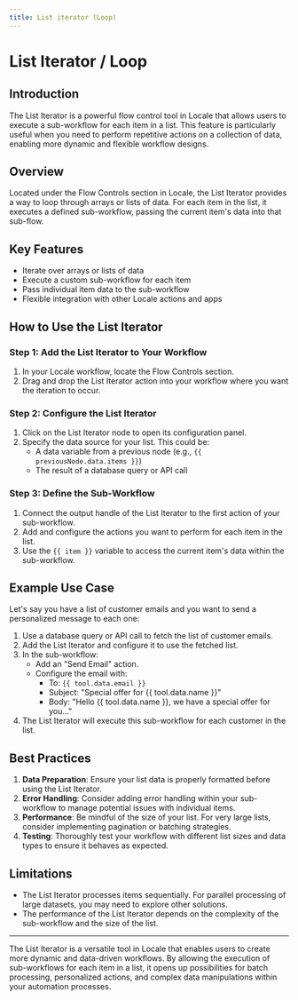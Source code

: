 ```yaml
---
title: List iterator (Loop)
---
```

# List Iterator / Loop

## Introduction

The List Iterator is a powerful flow control tool in Locale that allows users to execute a sub-workflow for each item in a list. This feature is particularly useful when you need to perform repetitive actions on a collection of data, enabling more dynamic and flexible workflow designs.

## Overview

Located under the Flow Controls section in Locale, the List Iterator provides a way to loop through arrays or lists of data. For each item in the list, it executes a defined sub-workflow, passing the current item's data into that sub-flow.

## Key Features

- Iterate over arrays or lists of data
- Execute a custom sub-workflow for each item
- Pass individual item data to the sub-workflow
- Flexible integration with other Locale actions and apps

## How to Use the List Iterator

### Step 1: Add the List Iterator to Your Workflow

1. In your Locale workflow, locate the Flow Controls section.
2. Drag and drop the List Iterator action into your workflow where you want the iteration to occur.

### Step 2: Configure the List Iterator

1. Click on the List Iterator node to open its configuration panel.
2. Specify the data source for your list. This could be:
   - A data variable from a previous node (e.g., `{{ previousNode.data.items }}`)
   - The result of a database query or API call

### Step 3: Define the Sub-Workflow

1. Connect the output handle of the List Iterator to the first action of your sub-workflow.
2. Add and configure the actions you want to perform for each item in the list.
3. Use the `{{ item }}` variable to access the current item's data within the sub-workflow.

## Example Use Case

Let's say you have a list of customer emails and you want to send a personalized message to each one:

1. Use a database query or API call to fetch the list of customer emails.
2. Add the List Iterator and configure it to use the fetched list.
3. In the sub-workflow:
   - Add an "Send Email" action.
   - Configure the email with:
     - To: `{{ tool.data.email }}`
     - Subject: "Special offer for {{ tool.data.name }}"
     - Body: "Hello {{ tool.data.name }}, we have a special offer for you..."
4. The List Iterator will execute this sub-workflow for each customer in the list.

## Best Practices

1. **Data Preparation**: Ensure your list data is properly formatted before using the List Iterator.
2. **Error Handling**: Consider adding error handling within your sub-workflow to manage potential issues with individual items.
3. **Performance**: Be mindful of the size of your list. For very large lists, consider implementing pagination or batching strategies.
4. **Testing**: Thoroughly test your workflow with different list sizes and data types to ensure it behaves as expected.

## Limitations

- The List Iterator processes items sequentially. For parallel processing of large datasets, you may need to explore other solutions.
- The performance of the List Iterator depends on the complexity of the sub-workflow and the size of the list.

---

The List Iterator is a versatile tool in Locale that enables users to create more dynamic and data-driven workflows. By allowing the execution of sub-workflows for each item in a list, it opens up possibilities for batch processing, personalized actions, and complex data manipulations within your automation processes.